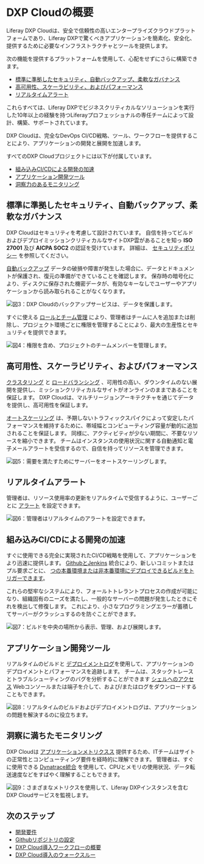 # DXP Cloudの概要

Liferay DXP Cloudは、安全で信頼性の高いエンタープライズクラウドプラットフォームであり、Liferay DXPで驚くべきアプリケーションを簡素化、安全化、提供するために必要なインフラストラクチャとツールを提供します。

次の機能を提供するプラットフォームを使用して、心配をせずにさらに構築できます。

  - [標準に準拠したセキュリティ、自動バックアップ、柔軟なガバナンス](#standards-compliant-security-automated-backups-and-flexible-governance)
  - [高可用性、スケーラビリティ、およびパフォーマンス](#high-availability-scalability-and-performance)
  - [リアルタイムアラート](#real-time-alerts)

これらすべては、Liferay DXPでビジネスクリティカルなソリューションを実行した10年以上の経験を持つLiferayプロフェッショナルの専任チームによって設計、構築、サポートされています。

DXP Cloudは、完全なDevOps CI/CD戦略、ツール、ワークフローを提供することにより、アプリケーションの開発と展開を加速します。

すべてのDXP Cloudプロジェクトには以下が付属しています。

  - [組み込みCI/CDによる開発の加速](#accelerated-development-with-built-in-ci-cd)
  - [アプリケーション開発ツール](#application-development-tools)
  - [洞察力のあるモニタリング](#insightful-monitoring)

## 標準に準拠したセキュリティ、自動バックアップ、柔軟なガバナンス

DXP Cloudはセキュリティを考慮して設計されています。 自信を持ってビルドおよびデプロイミッションクリティカルなサイトDXP雲があることを知っ **ISO 27001** 及び **AICPA SOC2** の認証を受けています。 詳細は、 [セキュリティポリシー](https://www.liferay.com/documents/10182/3292406/Liferay+DXP+Cloud+Data+Security+and+Protection.pdf/78ce7065-9787-1fb2-9c7b-6d7c13f4a3e6?t=1564674972483) を参照してください。

[自動バックアップ](../platform-services/backup-service.md) データの破損や障害が発生した場合に、データとドキュメントが保護され、復元の準備ができていることを確認します。 保存時の暗号化により、ディスクに保存された機密データが、有効なキーなしでユーザーやアプリケーションから読み取られることがなくなります。

![図3：DXP Cloudのバックアップサービスは、データを保護します。](./introduction-to-dxp-cloud/images/01.png)

すぐに使える [ロールとチーム管理](../manage-and-optimize/team-collaboration-and-access-control.md) により、管理者はチームに人を追加または削除し、プロジェクト環境ごとに権限を管理することにより、最大の生産性とセキュリティを提供できます。

![図4：権限を含め、プロジェクトのチームメンバーを管理します。](./introduction-to-dxp-cloud/images/02.png)

## 高可用性、スケーラビリティ、およびパフォーマンス

[クラスタリング](../using-the-liferay-dxp-service/setting-up-clustering-in-dxp-cloud.md) と [ロードバランシング](../infrastructure-and-operations/networking/load-balancer.md) 、可用性の高い、ダウンタイムのない展開を提供し、ミッションクリティカルなサイトがオンラインのままであることを保証します。 DXP Cloudは、マルチリージョンアーキテクチャを通じてデータを提供し、高可用性を保証します。

[オートスケーリング](../manage-and-optimize/auto-scaling.md) は、予期しないトラフィックスパイクによって安定したパフォーマンスを維持するために、帯域幅とコンピューティング容量が動的に追加されることを保証します。 同様に、アクティビティが少ない期間に、不要なリソースを縮小できます。 チームはインスタンスの使用状況に関する自動通知と電子メールアラートを受信するので、自信を持ってリソースを管理できます。

![図5：需要を満たすためにサーバーをオートスケーリングします。](./introduction-to-dxp-cloud/images/03.png)

## リアルタイムアラート

管理者は、リソース使用率の更新をリアルタイムで受信するように、ユーザーごとに [アラート](../manage-and-optimize/real-time-alerts.md) を設定できます。

![図6：管理者はリアルタイムのアラートを設定できます。](./introduction-to-dxp-cloud/images/04.png)

## 組み込みCI/CDによる開発の加速

すぐに使用できる完全に実現されたCI/CD戦略を使用して、アプリケーションをより迅速に提供します。 [GithubとJenkins](../platform-services/continuous-integration.md) 統合により、新しいコミットまたはプル要求ごとに、 [つの本番環境または非本番環境にデプロイできるビルドをトリガーできます](./understanding-dxp-cloud-environments.md)。

これらの堅牢なシステムにより、フォールトトレラントプロセスの作成が可能になり、組織固有のニーズを満たし、一般的なサーバーの問題が発生したときにそれを検出して修復します。 これにより、小さなプログラミングエラーが蓄積してサーバーがクラッシュするのを防ぐことができます。

![図7：ビルドを中央の場所から表示、管理、および展開します。](./introduction-to-dxp-cloud/images/05.png)

## アプリケーション開発ツール

リアルタイムのビルドと [デプロイメントログ](../troubleshooting/log-management.md)を使用して、アプリケーションのデプロイメントとパフォーマンスを追跡します。 チームは、スタックトレースとトラブルシューティングのバグを分析することができます [シェルへのアクセス](../troubleshooting/shell-access.md) Webコンソールまたは端子を介して、および/またはログをダウンロードすることもできます。

![図8：リアルタイムのビルドおよびデプロイメントログは、アプリケーションの問題を解決するのに役立ちます。](./introduction-to-dxp-cloud/images/06.png)

## 洞察に満ちたモニタリング

DXP Cloudは [アプリケーションメトリクスス](../manage-and-optimize/application-metrics.md) 提供するため、ITチームはサイトの正常性とコンピューティング要件を経時的に理解できます。 管理者は、すぐに使用できる [Dynatrace統合](../manage-and-optimize/application-metrics.md#advanced-application-metrics-on-production) を使用して、CPUとメモリの使用状況、データ転送速度などをすばやく理解することもできます。

![図9：さまざまなメトリクスを使用して、Liferay DXPインスタンスを含むDXP Cloudサービスを監視します。](./introduction-to-dxp-cloud/images/07.png)

## 次のステップ

  - [開発要件](./development-requirements.md)
  - [Githubリポジトリの設定](./configuring-your-github-repository.md)
  - [DXP Cloud導入ワークフローの概要](../build-and-deploy/overview-of-the-dxp-cloud-deployment-workflow.md)
  - [DXP Cloud導入のウォークスルー](../build-and-deploy/walking-through-the-deployment-life-cycle.md)
